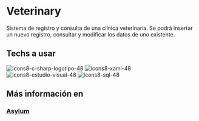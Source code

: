 # Veterinary
Sistema de registro y consulta de una clínica veterinaria. Se podrá insertar un nuevo registro, consultar y modificar los datos de uno existente.

## Techs a usar
![icons8-c-sharp-logotipo-48](https://user-images.githubusercontent.com/87225960/214650230-2fe44b05-5b61-49ea-a04d-6b4b2eee9cca.png) ![icons8-xaml-48](https://user-images.githubusercontent.com/87225960/214650095-9cf2d28e-6928-47fa-b9de-80af0d0fb2dc.png) ![icons8-estudio-visual-48](https://user-images.githubusercontent.com/87225960/214644954-9ee84261-1fd7-4d6c-8d26-f13562ffb9bb.png) ![icons8-sql-48](https://user-images.githubusercontent.com/87225960/214647056-62e2571b-72b3-429e-9741-e9ae52cf75a2.png)

## Más información en
### <a href="https://asylum1.odoo.com/@/">Asylum</a>
